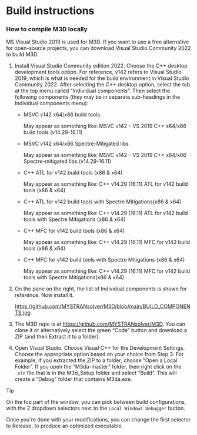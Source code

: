 # Build instructions

### How to compile M3D locally

MS Visual Studio 2019 is used for M3D. If you want to use a free alternative for open-source projects, you can download Visual Studio Community 2022 to build M3D.

1. Install Visual Studio Community edition 2022. Choose the C++ desktop development tools option. For reference, v142 refers to Visual Studio 2019, which is what is needed for the build environment in Visual Studio Community 2022.
After selecting the C++ desktop option, select the tab at the top menu called “Individual components”. Then select the following components (they may be in separate sub-headings in the Individual components menu):
   - MSVC v142 x64/x86 build tools

     May appear as something like: MSVC v142 – VS 2019 C++ x64/x86 build tools (v14.29-16.11)
   - MSVC v142 x64/x86 Spectre-Mitigated libs

     May appear as something like: MSVC v142 – VS 2019 C++ x64/x86 Spectre-mitigated libs (v14.29-16.11)
   - C++ ATL for v142 build tools (x86 & x64)

     May appear as something like: C++ v14.29 (16.11) ATL for v142 build tools (x86 & x64)
   - C++ ATL for v142 build tools with Spectre Mitigations(x86 & x64)

     May appear as something like: C++ v14.29 (16.11) ATL for v142 build tools with Spectre Mitigations (x86 & x64)
   - C++ MFC for v142 build tools (x86 & x64)

     May appear as something like: C++ v14.29 (16.11) MFC for v142 build tools (x86 & x64)
	 
   - C++ MFC for v142 build tools with Spectre Mitigations (x86 & x64)

     May appear as something like: C++ v14.29 (16.11) MFC for v142 build tools with Spectre Mitigations(x86 & x64)
	 
1. On the pane on the right, the list of Individual components is shown for reference. Now install it.

   https://github.com/MYSTRANsolver/M3D/blob/main/BUILD_COMPONENTS.jpg

2. The M3D repo is at https://github.com/MYSTRANsolver/M3D. You can clone it or alternatively select the green “Code” button and download a ZIP (and then Extract it to a folder).
3. Open Visual Studio. Choose Visual C++ for the Development Settings. Choose the appropriate option based on your choice from Step 3. For example, if you extracted the ZIP to a folder, choose “Open a Local Folder”. If you open the “M3da-master” folder, then right click on the `.sln` file that is in the M3d_Setup folder and select “Build”. This will create a “Debug” folder that contains M3da.exe.

> [!TIP]
> On the top part of the window, you can pick between build configurations, with the 2 dropdown selectors next to the `Local Windows Debugger` button.
>
> Once you're done with your modifications, you can change the first selector to Release, to produce an optimized executable.